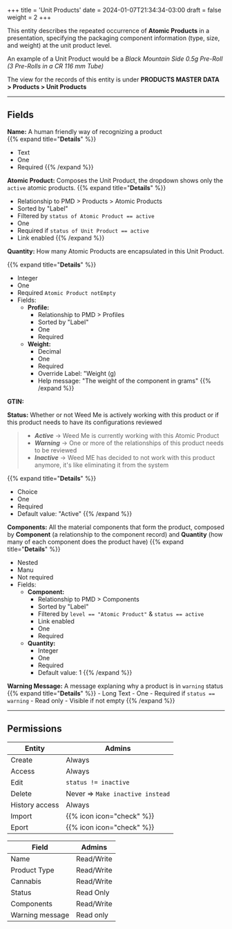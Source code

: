 +++
title = 'Unit Products'
date = 2024-01-07T21:34:34-03:00
draft = false
weight = 2
+++

This entity describes the repeated occurrence of 
**Atomic Products** in a presentation, specifying the packaging 
component information (type, size, and weight) at the unit product
level.

An example of a Unit Product would be a *Black Mountain Side 0.5g 
Pre-Roll (3 Pre-Rolls in a CR 116 mm Tube)*

The view for the records of this entity is under **PRODUCTS MASTER** 
**DATA > Products > Unit Products**

---

## Fields

**Name:** A human friendly way of recognizing a product   
{{% expand title="**Details**" %}}
- Text
- One
- Required
{{% /expand %}}

**Atomic Product:**  Composes the Unit Product, the dropdown shows
only the `active` atomic products.
{{% expand title="**Details**" %}}
- Relationship to PMD > Products > Atomic Products
- Sorted by "Label"
- Filtered by `status of Atomic Product == active`
- One
- Required if `status of Unit Product == active`
- Link enabled
{{% /expand %}}
    
**Quantity:** How many Atomic Products are encapsulated in this Unit
Product.

{{% expand title="**Details**" %}}
- Integer
- One
- Required `Atomic Product notEmpty`
- Fields: 
    * **Profile:** 
        - Relationship to PMD > Profiles
        - Sorted by "Label"
        - One
        - Required
    * **Weight:**
        - Decimal
        - One
        - Required
        - Override Label: "Weight (g)
        - Help message: "The weight of the component in grams"
{{% /expand %}}

**GTIN:** 

**Status:** Whether or not Weed Me is actively working with this
product or if this product needs to have its configurations reviewed
> - ***Active***   -> Weed Me is currently working with this Atomic 
> Product
> - ***Warning***  -> One or more of the relationships of this 
> product needs to be reviewed
> - ***Inactive*** -> Weed ME has decided to not work with this 
> product anymore, it's like eliminating it from the system

{{% expand title="**Details**" %}}
- Choice
- One
- Required
- Default value: "Active"
{{% /expand %}}

**Components:** All the material components that form the product, 
composed by **Component** (a relationship to the component record) 
and **Quantity** (how many of each component does the product have) 
{{% expand title="**Details**" %}}
- Nested
- Manu
- Not required
- Fields: 
    * **Component:** 
        - Relationship to PMD > Components
        - Sorted by "Label"
        - Filtered by `level == "Atomic Product"` & `status == active`
        - Link enabled
        - One
        - Required
    * **Quantity:**
        - Integer
        - One
        - Required
        - Default value: 1
{{% /expand %}}

**Warning Message:** A message explaning why a product is in 
`warning` status
{{% expand title="**Details**" %}}
    - Long Text
    - One
    - Required if `status == warning`
    - Read only
    - Visible if not empty
{{% /expand %}}


---

## Permissions

| Entity | Admins |
| --- | --- |
| Create | Always |
| Access | Always |
| Edit | `status != inactive` |
| Delete | Never => `Make inactive instead` |
| History access | Always |
| Import | {{% icon icon="check" %}} |
| Eport | {{% icon icon="check" %}} |


| Field | Admins |
| --- | --- |
| Name | Read/Write |
| Product Type | Read/Write |
| Cannabis | Read/Write |
| Status | Read Only |
| Components | Read/Write |
| Warning message | Read only |
